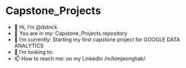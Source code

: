 # Capstone_Projects
* 👋 Hi, I’m @dstnck
* 👀 You are in my: Capstone_Projects repository
* 🌱 I’m currently: Starting my first capstone project for GOOGLE DATA ANALYTICS
* 💞️ I’m looking to: 
* 📫 How to reach me: on my LinkedIn /in/kimjeonghak/
